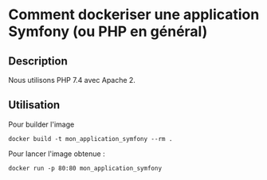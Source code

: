 # Comment dockeriser une application Symfony (ou PHP en général)

## Description
Nous utilisons PHP 7.4 avec Apache 2.

## Utilisation
Pour builder l'image
```
docker build -t mon_application_symfony --rm .
```

Pour lancer l'image obtenue :
```
docker run -p 80:80 mon_application_symfony
```